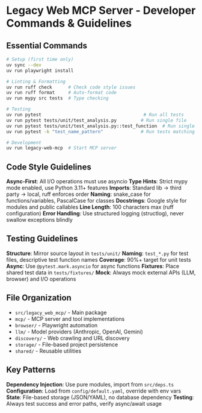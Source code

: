 # Legacy Web MCP Server - Developer Commands & Guidelines

## Essential Commands

```bash
# Setup (first time only)
uv sync --dev
uv run playwright install

# Linting & Formatting
uv run ruff check      # Check code style issues
uv run ruff format     # Auto-format code
uv run mypy src tests  # Type checking

# Testing
uv run pytest                                      # Run all tests
uv run pytest tests/unit/test_analysis.py         # Run single file
uv run pytest tests/unit/test_analysis.py::test_function  # Run single test
uv run pytest -k "test_name_pattern"              # Run tests matching pattern

# Development
uv run legacy-web-mcp  # Start MCP server
```

## Code Style Guidelines

**Async-First**: All I/O operations must use asyncio
**Type Hints**: Strict mypy mode enabled, use Python 3.11+ features
**Imports**: Standard lib → third party → local, ruff enforces order
**Naming**: snake_case for functions/variables, PascalCase for classes
**Docstrings**: Google style for modules and public callables
**Line Length**: 100 characters max (ruff configuration)
**Error Handling**: Use structured logging (structlog), never swallow exceptions blindly

## Testing Guidelines

**Structure**: Mirror source layout in `tests/unit/`
**Naming**: `test_*.py` for test files, descriptive test function names
**Coverage**: 90%+ target for unit tests
**Async**: Use `@pytest.mark.asyncio` for async functions
**Fixtures**: Place shared test data in `tests/fixtures/`
**Mock**: Always mock external APIs (LLM, browser) and I/O operations

## File Organization

- `src/legacy_web_mcp/` - Main package
- `mcp/` - MCP server and tool implementations
- `browser/` - Playwright automation
- `llm/` - Model providers (Anthropic, OpenAI, Gemini)
- `discovery/` - Web crawling and URL discovery
- `storage/` - File-based project persistence
- `shared/` - Reusable utilities

## Key Patterns

**Dependency Injection**: Use pure modules, import from `src/deps.ts`
**Configuration**: Load from `config/default.yaml`, override with env vars
**State**: File-based storage (JSON/YAML), no database dependency
**Testing**: Always test success and error paths, verify async/await usage